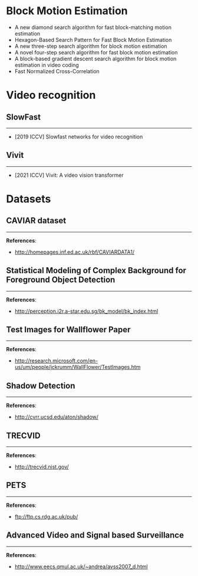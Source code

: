 # Block Motion Estimation
- A new diamond search algorithm for fast block-matching motion estimation
- Hexagon-Based Search Pattern for Fast Block Motion Estimation
- A new three-step search algorithm for block motion estimation
- A novel four-step search algorithm for fast block motion estimation
- A block-based gradient descent search algorithm for block motion estimation in video coding
- Fast Normalized Cross-Correlation

# Video recognition

## SlowFast
---
- [2019 ICCV] Slowfast networks for video recognition

## Vivit
---
- [2021 ICCV] Vivit: A video vision transformer


# Datasets

## CAVIAR dataset
---
**References**:
- http://homepages.inf.ed.ac.uk/rbf/CAVIARDATA1/


## Statistical Modeling of Complex Background for Foreground Object Detection
---
**References**:
- http://perception.i2r.a-star.edu.sg/bk_model/bk_index.html


## Test Images for Wallflower Paper
---
**References**:
- http://research.microsoft.com/en-us/um/people/jckrumm/WallFlower/TestImages.htm


## Shadow Detection
---
**References**:
- http://cvrr.ucsd.edu/aton/shadow/


## TRECVID
---
**References**:
- http://trecvid.nist.gov/


## PETS
---
**References**:
- ftp://ftp.cs.rdg.ac.uk/pub/


## Advanced Video and Signal based Surveillance
---
**References**:
- http://www.eecs.qmul.ac.uk/~andrea/avss2007_d.html

